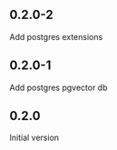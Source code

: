 <!-- https://developers.home-assistant.io/docs/add-ons/presentation#keeping-a-changelog -->

## 0.2.0-2

Add postgres extensions

## 0.2.0-1

Add postgres pgvector db

## 0.2.0

Initial version
